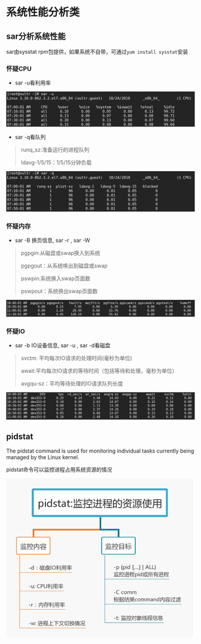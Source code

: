 # 系统性能分析类

## sar分析系统性能

sar由sysstat rpm包提供，如果系统不自带，可通过`yum install sysstat`安装

### 怀疑CPU

- sar -u看利用率

<img src='../pics/sar_u.png'>

- sar -q看队列

>runq_sz:准备运行的进程队列
>
>ldavg-1/5/15：1/5/15分钟负载

<img src='../pics/sar_q.png'>

### 怀疑内存

- sar -B 换页信息, sar -r , sar -W

>pgpgin:从磁盘或swap换入到系统
>
>pgpgout：从系统唤出到磁盘或swap
>
>pswpin:系统换入swap页面数
>
>pswpout：系统换出swap页面数

<img src='../pics/sar_b.png'>

### 怀疑IO

- sar -b IO设备信息, sar -u , sar -d看磁盘
>svctm: 平均每次IO请求的处理时间(毫秒为单位)
>
>await:平均每次IO请求的等待时间（包括等待和处理，毫秒为单位）
>
>avgqu-sz：平均等待处理的IO请求队列长度

![sar_d](../pics/sar_d.png)

## pidstat

The pidstat command is used for monitoring individual tasks currently being managed by the Linux kernel.

pidstat命令可以监控进程占用系统资源的情况

![pidstat](../pics/pidstat.png)